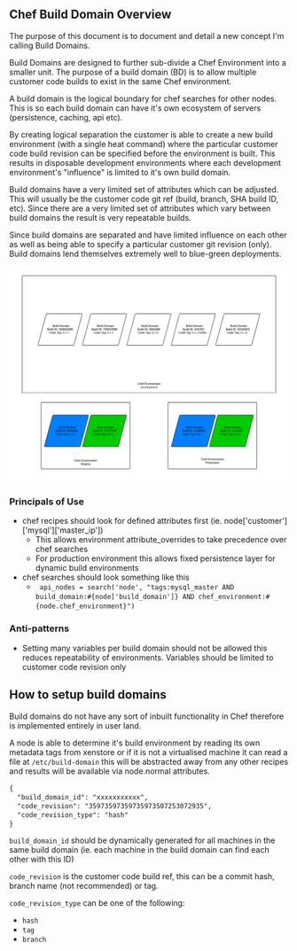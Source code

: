 Chef Build Domain Overview
---

The purpose of this document is to document and detail a new concept I'm calling Build Domains.

Build Domains are designed to further sub-divide a Chef Environment into a smaller unit. The purpose of a build domain (BD) is to allow multiple customer code builds to exist in the same Chef environment.

A build domain is the logical boundary for chef searches for other nodes. This is so each build domain can have it's own ecosystem of servers (persistence, caching, api etc).

By creating logical separation the customer is able to create a new build environment (with a single heat command) where the particular customer code build revision can be specified before the environment is built. This results in disposable development environments where each development environment's "influence" is limited to it's own build domain.

Build domains have a very limited set of attributes which can be adjusted. This will usually be the customer code git ref (build, branch, SHA build ID, etc). Since there are a very limited set of attributes which vary between build domains the result is very repeatable builds.

Since build domains are separated and have limited influence on each other as well as being able to specify a particular customer git revision (only). Build domains lend themselves extremely well to blue-green deployments.

![Chef BD Overview](/images/chef-bd-overview.png "Chef BD Overview")

### Principals of Use

- chef recipes should look for defined attributes first (ie. node['customer']['mysql']['master_ip'])
  - This allows environment attribute_overrides to take precedence over chef searches
  - For production environment this allows fixed persistence layer for dynamic build environments
- chef searches should look something like this
  - ` api_nodes = search('node', "tags:mysql_master AND build_domain:#{node['build_domain']} AND chef_environment:#{node.chef_environment}")`

### Anti-patterns

- Setting many variables per build domain should not be allowed this reduces repeatability of environments. Variables should be limited to customer code revision only

## How to setup build domains

Build domains do not have any sort of inbuilt functionality in Chef therefore is implemented entirely in user land.

A node is able to determine it's build environment by reading its own metadata tags from xenstore or if it is not a virtualised machine it can read a file at `/etc/build-domain` this will be abstracted away from any other recipes and results will be available via node.normal attributes.

```
{
  "build_domain_id": "xxxxxxxxxxx",
  "code_revision": "35973597359735973507253072935",
  "code_revision_type": "hash"
}
```

`build_domain_id` should be dynamically generated for all machines in the same build domain (ie. each machine in the build domain can find each other with this ID)

`code_revision` is the customer code build ref, this can be a commit hash, branch name (not recommended) or tag.

`code_revision_type` can be one of the following:
  - `hash`
  - `tag`
  - `branch`
